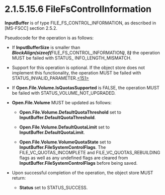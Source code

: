 <html dir="LTR" xmlns:mshelp="http://msdn.microsoft.com/mshelp" xmlns:ddue="http://ddue.schemas.microsoft.com/authoring/2003/5" xmlns:xlink="http://www.w3.org/1999/xlink" xmlns:tool="http://www.microsoft.com/tooltip">
    <head>
        <meta http-equiv="Content-Type" content="text/html; CHARSET=utf-8"></meta>
        <meta name="save" content="history"></meta>
        <title>2.1.5.15.6 FileFsControlInformation</title>
        <xml>
            <mshelp:toctitle title="2.1.5.15.6 FileFsControlInformation"></mshelp:toctitle>
            <mshelp:rltitle title="[MS-FSA]: FileFsControlInformation"></mshelp:rltitle>
            <mshelp:keyword index="A" term="a3dc6ebc-5fdf-4c7a-ae14-74e03050b9f6"></mshelp:keyword>
            <mshelp:attr name="DCSext.ContentType" value="open specification"></mshelp:attr>
            <mshelp:attr name="AssetID" value="a3dc6ebc-5fdf-4c7a-ae14-74e03050b9f6"></mshelp:attr>
            <mshelp:attr name="TopicType" value="kbRef"></mshelp:attr>
            <mshelp:attr name="DCSext.Title" value="[MS-FSA]: FileFsControlInformation" />
        </xml>
    </head>
    <body>
        <div id="header">
            <h1 class="heading">2.1.5.15.6 FileFsControlInformation</h1>
        </div>
        <div id="mainSection">
            <div id="mainBody">
                <div id="allHistory" class="saveHistory"></div>
                <div id="sectionSection0" class="section" name="collapseableSection">
                    

<p><b>InputBuffer</b> is of type FILE_FS_CONTROL_INFORMATION,
as described in <mshelp:link keywords="efbfe127-73ad-4140-9967-ec6500e66d5e" tabindex="0">[MS-FSCC]</mshelp:link>
section <mshelp:link keywords="e5a70738-7ee4-46d9-a5f7-6644daa49a51" tabindex="0">2.5.2</mshelp:link>.</p>

<p>Pseudocode for the operation is as follows:</p>

<ul><li><p><span><span> 
</span></span>If <b>InputBufferSize</b> is smaller than <b><i>BlockAlign(sizeof(</i></b>FILE_FS_CONTROL_INFORMATION<b><i>)</i></b>,
8<b><i>)</i></b> the operation MUST be failed with STATUS_
INFO_LENGTH_MISMATCH.</p>

</li><li><p><span><span> 
</span></span>Support for this operation is optional. If the object store does
not implement this functionality, the operation MUST be failed with
STATUS_INVALID_PARAMETER.<a id="Appendix_A_Target_151"></a><a href="4e3695bd-7574-4f24-a223-b4679c065b63.html#Appendix_A_151" aria-label="Product behavior note 151">&lt;151&gt;</a></p>

</li><li><p><span><span> 
</span></span>If <b>Open.File.Volume.IsQuotasSupported</b> is FALSE, the
operation MUST be failed with STATUS_VOLUME_NOT_UPGRADED.</p>

</li><li><p><span><span> 
</span></span><b>Open.File.Volume</b> MUST be updated as follows:</p>

<ul><li><p><span><span>  </span></span><b>Open.File.Volume.DefaultQuotaThreshold</b>
set to <b>InputBuffer.DefaultQuotaThreshold</b>.</p>

</li><li><p><span><span>  </span></span><b>Open</b>.<b>File</b>.<b>Volume</b>.<b>DefaultQuotaLimit</b>
set to <b>InputBuffer.DefaultQuotaLimit</b>.</p>

</li><li><p><span><span>  </span></span><b>Open</b>.<b>File</b>.<b>Volume</b>.<b>VolumeQuotaState</b>
set to <b>InputBuffer.FileSystemControlFlags</b>. The FILE_VC_QUOTAS_INCOMPLETE
and FILE_VC_QUOTAS_REBUILDING flags as well as any undefined flags are cleared
from <b>InputBuffer.FileSystemControlFlags</b> before being saved.</p>

</li></ul></li><li><p><span><span> 
</span></span>Upon successful completion of the operation, the object store
MUST return:</p>

<ul><li><p><span><span>  </span></span><b>Status</b>
set to STATUS_SUCCESS.</p>

</li></ul></li></ul>
                </div>
            </div>
        </div>
    </body>
</html>